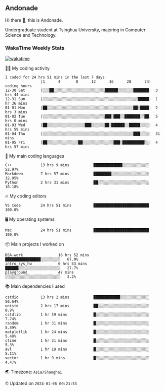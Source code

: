 ## Andonade

Hi there 👋, this is Andonade.

Undergraduate student at Tsinghua University, majoring in Computer Science and Technology.

### WakaTime Weekly Stats

[![wakatime](https://wakatime.com/badge/user/018bd8cc-ca3d-4a3e-a11d-74879d0e0c99.svg)](https://wakatime.com/@018bd8cc-ca3d-4a3e-a11d-74879d0e0c99)

🧑‍💻 My coding activity 

```text
I coded for 24 hrs 51 mins in the last 7 days
          		|1      4       8      12      16      20      24|	coding hours
12-30 Sat		|░░░██░░░░░░░░░░░░░░░░░░░░░░░██████░░░░░░░███████|	3 hrs 44 mins
12-31 Sun		|░░░░░░░░░░░░░░░░░░░░░░░░░░░░░░░░░░░░░░░░░░░█████|	1 hr 36 mins
01-01 Mon		|██░░░░░░░░░░░░░░░░░░░░░░░░░░░░░░░░░░░░░░░██░████|	2 hrs 3 mins
01-02 Tue		|░░░░░░░░░░░░░░░░░░░░░░░░░░░░███░███░░███████░░██|	5 hrs 0 mins
01-03 Wed		|██░░░░░░░░░░░░░░░░░███░░░░░░██░██████░░█████░░░░|	4 hrs 59 mins
01-04 Thu		|░░░░░░░░░░░░░░░░░░░░░░░░░░░░░░░░░░░░░░░░░███░░░░|	31 mins
01-05 Fri		|██░░░░░░░░░░░░░░██░░░░░░░░░░░░░░███░██████████░░|	4 hrs 57 mins
```

🌱 My main coding languages 

```text
C++            	13 hrs 9 mins       	█████████████░░░░░░░░░░░░	52.97%
Markdown       	7 hrs 57 mins       	████████░░░░░░░░░░░░░░░░░	32.05%
Python         	2 hrs 31 mins       	██░░░░░░░░░░░░░░░░░░░░░░░	10.18%
```

🔥 My coding editors 

```text
VS Code        	24 hrs 51 mins      	█████████████████████████	100.0%
```

🖥️ My operating systems 

```text
Mac            	24 hrs 51 mins      	█████████████████████████	100.0%
```

📦 Main projects I worked on 

```text
DSA-work            	16 hrs 52 mins      	████████████████░░░░░░░░░	67.9%
intro_sys_hw        	6 hrs 53 mins       	██████░░░░░░░░░░░░░░░░░░░	27.7%
playground          	47 mins             	░░░░░░░░░░░░░░░░░░░░░░░░░	3.2%
```

📚 Main dependencies I used 

```text
cstdio         	13 hrs 2 mins       	████████████░░░░░░░░░░░░░	50.64%
unistd         	2 hrs 17 mins       	██░░░░░░░░░░░░░░░░░░░░░░░	8.9%
cstdlib        	1 hr 59 mins        	█░░░░░░░░░░░░░░░░░░░░░░░░	7.74%
random         	1 hr 31 mins        	█░░░░░░░░░░░░░░░░░░░░░░░░	5.89%
matplotlib     	1 hr 24 mins        	█░░░░░░░░░░░░░░░░░░░░░░░░	5.48%
ctime          	1 hr 21 mins        	█░░░░░░░░░░░░░░░░░░░░░░░░	5.3%
avl            	1 hr 18 mins        	█░░░░░░░░░░░░░░░░░░░░░░░░	5.11%
vector         	1 hr 9 mins         	█░░░░░░░░░░░░░░░░░░░░░░░░	4.47%
```

🌏 Timezone: `Asia/Shanghai`

⏰ Updated on `2024-01-06 00:21:53`